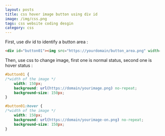 ```yaml
---
layout: posts
title: css hover image button using div id
image: /img/css.png
tags: css website coding desgin
category: css
---
```


First, use div id to identify a button area :

```html
<div id="button01"><img src="https://yourdomain/button_area.png" width="150 "></div>
```

Then, use css to change image, first one is normal status, second one is hover status :  

```css
#button01 {
/*width of the image */
	width: 150px;
	background: url(https://domain/yourimage.png) no-repeat;
	background-size: 150px;
}

#button01:hover {
/*width of the image */
	width: 150px;
	background: url(https://domain/yourimage-on.png) no-repeat;
	background-size: 150px;
}
```
